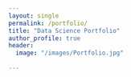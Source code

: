 ```yaml
---
layout: single
permalink: /portfolio/
title: "Data Science Portfolio"
author_profile: true
header:
  image: "/images/Portfolio.jpg"  
   
---
```



